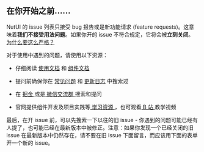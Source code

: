 ## 在你开始之前……

NutUI 的 issue 列表只接受 bug 报告或是新功能请求 (feature requests)。这意味着**我们不接受用法问题**。如果你开的 issue 不符合规定，它将会被**立刻关闭**。[为什么要这么严格？](#why-strict)

对于使用中遇到的问题，请使用以下资源：

- 仔细阅读 <a href="https://nutui.jd.com/#/zh-CN/guide/intro" target="_blank">使用文档</a> 和 <a href="https://nutui.jd.com/#/zh-CN/component/button" target="_blank">组件文档</a>

- 提问前确保你在 <a href="https://nutui.jd.com/#/zh-CN/guide/notice" target="_blank">常见问题</a> 和 <a href="https://github.com/jdf2e/nutui/releases" target="_blank">更新日志</a> 中搜索过

- 在 <a href="https://juejin.cn/user/3949101495616919" target="_blank"> 掘金 </a>或是<a href="https://img13.360buyimg.com/imagetools/s200x200_jfs/t1/187308/9/29678/349561/634fa983E93012590/a641089fdfed5911.png" target="_blank"> 微信交流群 </a>搜索和提问

- 官网提供组件开发及项目实践等<a href="https://nutui.jd.com/#/zh-CN/guide/resource" target="_blank"> 学习资源 </a>，也可观看<a href="https://space.bilibili.com/549965366/video" target="_blank"> B 站 </a> 教学视频

最后，在开 issue 前，可以先搜索一下以往的旧 issue - 你遇到的问题可能已经有人提了，也可能已经在最新版本中被修正。注意：如果你发现一个已经关闭的旧 issue 在最新版本中仍然存在，请不要在旧 issue 下面留言，而应该用下面的表单开一个新的 issue。
